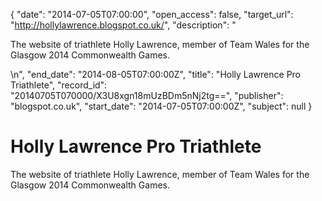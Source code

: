 {
  "date": "2014-07-05T07:00:00", 
  "open_access": false, 
  "target_url": "http://hollylawrence.blogspot.co.uk/", 
  "description": "<p>The website of triathlete Holly Lawrence, member of Team Wales for the Glasgow 2014 Commonwealth Games.</p>\n", 
  "end_date": "2014-08-05T07:00:00Z", 
  "title": "Holly Lawrence Pro Triathlete", 
  "record_id": "20140705T070000/X3U8xgn18mUzBDm5nNj2tg==", 
  "publisher": "blogspot.co.uk", 
  "start_date": "2014-07-05T07:00:00Z", 
  "subject": null
}

# Holly Lawrence Pro Triathlete

<p>The website of triathlete Holly Lawrence, member of Team Wales for the Glasgow 2014 Commonwealth Games.</p>
